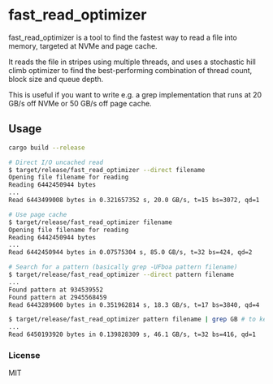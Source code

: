 # fast_read_optimizer

fast_read_optimizer is a tool to find the fastest way to read a file into memory, targeted at NVMe and page cache.

It reads the file in stripes using multiple threads, and uses a stochastic hill climb optimizer to find the 
best-performing combination of thread count, block size and queue depth.

This is useful if you want to write e.g. a grep implementation that runs at 20 GB/s off NVMe or 50 GB/s off page cache.

## Usage

```bash
cargo build --release

# Direct I/O uncached read
$ target/release/fast_read_optimizer --direct filename
Opening file filename for reading
Reading 6442450944 bytes
...
Read 6443499008 bytes in 0.321657352 s, 20.0 GB/s, t=15 bs=3072, qd=1

# Use page cache
$ target/release/fast_read_optimizer filename
Opening file filename for reading
Reading 6442450944 bytes
...
Read 6442450944 bytes in 0.07575304 s, 85.0 GB/s, t=32 bs=424, qd=2

# Search for a pattern (basically grep -UFboa pattern filename)
$ target/release/fast_read_optimizer --direct pattern filename
...
Found pattern at 934539552
Found pattern at 2945568459
Read 6443289600 bytes in 0.351962814 s, 18.3 GB/s, t=17 bs=3840, qd=4

$ target/release/fast_read_optimizer pattern filename | grep GB # to keep only the performance numbers
...
Read 6450193920 bytes in 0.139828309 s, 46.1 GB/s, t=32 bs=416, qd=1
```

### License

MIT